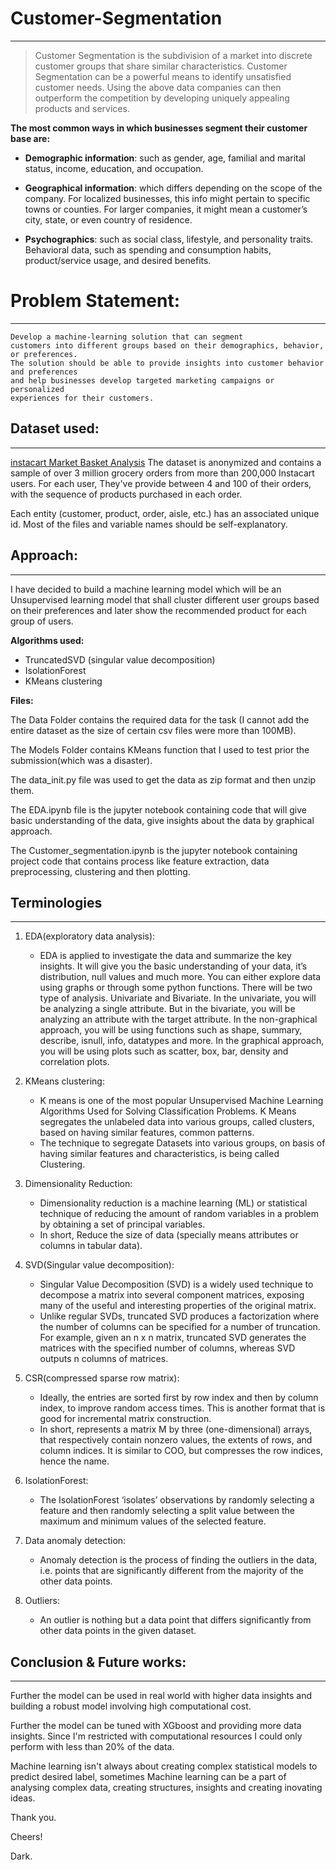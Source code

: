 # Customer-Segmentation
---
>Customer Segmentation is the subdivision of a market into discrete customer groups that share similar characteristics. Customer Segmentation can be a powerful means to identify unsatisfied customer needs. Using the above data companies can then outperform the competition by developing uniquely appealing products and services.

**The most common ways in which businesses segment their customer base are:**

* __Demographic information__: such as gender, age, familial and marital status, income, education, and occupation.

* __Geographical information__: which differs depending on the scope of the company. For localized businesses, this info might pertain to specific towns or counties. For larger companies, it might mean a customer’s city, state, or even country of residence.

* __Psychographics__: such as social class, lifestyle, and personality traits.
Behavioral data, such as spending and consumption habits, product/service usage, and desired benefits.

# Problem Statement:
---
```
Develop a machine-learning solution that can segment
customers into different groups based on their demographics, behavior, or preferences.
The solution should be able to provide insights into customer behavior and preferences
and help businesses develop targeted marketing campaigns or personalized
experiences for their customers. 
```
## Dataset used:
---
[instacart Market Basket Analysis](https://www.kaggle.com/competitions/instacart-market-basket-analysis) The dataset is anonymized and contains a sample of over 3 million grocery orders from more than 200,000 Instacart users. For each user, They've provide between 4 and 100 of their orders, with the sequence of products purchased in each order.

Each entity (customer, product, order, aisle, etc.) has an associated unique id. Most of the files and variable names should be self-explanatory.

## Approach:
---
I have decided to build a machine learning model which will be an Unsupervised learning model that shall cluster different user groups based on their preferences and later show the recommended product for each group of users.

**Algorithms used:**
* TruncatedSVD (singular value decomposition)
* IsolationForest
* KMeans clustering

**Files:**

 The Data Folder contains the required data for the task (I cannot add the entire dataset as the size of certain csv files were more than 100MB).

 The Models Folder contains KMeans function that I used to test prior the submission(which was a disaster).

 The data_init.py file was used to get the data as zip format and then unzip them.

 The EDA.ipynb file is the jupyter notebook containing code that will give basic understanding of the data, give insights about the data by graphical approach.

 The Customer_segmentation.ipynb is the jupyter notebook containing project code that contains process like feature extraction, data preprocessing, clustering and then plotting.

 ## Terminologies
 ---

 1. EDA(exploratory data analysis):
    * EDA is applied to investigate the data and summarize the key insights.
    It will give you the basic understanding of your data, it’s distribution, null values and much more.
    You can either explore data using graphs or through some python functions.
    There will be two type of analysis. Univariate and Bivariate. In the univariate, you will be analyzing a single attribute. But in the bivariate, you will be analyzing an attribute with the target attribute.
    In the non-graphical approach, you will be using functions such as shape, summary, describe, isnull, info, datatypes and more.
    In the graphical approach, you will be using plots such as scatter, box, bar, density and correlation plots.

2. KMeans clustering:
    * K means is one of the most popular Unsupervised Machine Learning Algorithms Used for Solving Classification Problems. K Means segregates the unlabeled data into various groups, called clusters, based on having similar features, common patterns.
    * The technique to segregate Datasets into various groups, on basis of having similar features and characteristics, is being called Clustering.

3. Dimensionality Reduction:
    * Dimensionality reduction is a machine learning (ML) or statistical technique of reducing the amount of random variables in a problem by obtaining a set of principal variables.
    * In short, Reduce the size of data (specially means attributes or columns in tabular data).

4. SVD(Singular value decomposition):
    * Singular Value Decomposition (SVD) is a widely used technique to decompose a matrix into several component matrices, exposing many of the useful and interesting properties of the original matrix.
    * Unlike regular SVDs, truncated SVD produces a factorization where the number of columns can be specified for a number of truncation. For example, given an n x n matrix, truncated SVD generates the matrices with the specified number of columns, whereas SVD outputs n columns of matrices.

5. CSR(compressed sparse row matrix):
    * Ideally, the entries are sorted first by row index and then by column index, to improve random access times. This is another format that is good for incremental matrix construction.
    * In short, represents a matrix M by three (one-dimensional) arrays, that respectively contain nonzero values, the extents of rows, and column indices. It is similar to COO, but compresses the row indices, hence the name.

6. IsolationForest:
    * The IsolationForest ‘isolates’ observations by randomly selecting a feature and then randomly selecting a split value between the maximum and minimum values of the selected feature.

7. Data anomaly detection: 
    * Anomaly detection is the process of finding the outliers in the data, i.e. points that are significantly different from the majority of the other data points.

8. Outliers:
    * An outlier is nothing but a data point that differs significantly from other data points in the given dataset.


## Conclusion & Future works:
---

Further the model can be used in real world with higher data insights and building a robust model involving high computational cost.

Further the model can be tuned with XGboost and providing more data insights.
Since I'm restricted with computational resources I could only perform with less than 20% of the data.

Machine learning isn't always about creating complex statistical models to predict desired label, sometimes Machine learning can be a part of analysing complex data, creating structures, insights and creating inovating ideas.

Thank you.

Cheers! 

Dark.